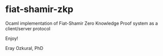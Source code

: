 # fiat-shamir-zkp
Ocaml implementation of Fiat-Shamir Zero Knowledge Proof system as a 
client/server protocol

Enjoy!

Eray Ozkural, PhD
